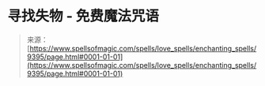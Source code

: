 <!--yml

category: 未分类

date: 2024-06-12 18:45:36

-->

# 寻找失物 - 免费魔法咒语

> 来源：[https://www.spellsofmagic.com/spells/love_spells/enchanting_spells/9395/page.html#0001-01-01](https://www.spellsofmagic.com/spells/love_spells/enchanting_spells/9395/page.html#0001-01-01)
